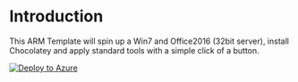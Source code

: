 # Introduction
This ARM Template will spin up a Win7 and Office2016 (32bit server), install Chocolatey and apply standard tools with a simple click of a button. 

[![Deploy to Azure](http://azuredeploy.net/deploybutton.png)](https://azuredeploy.net/) 
